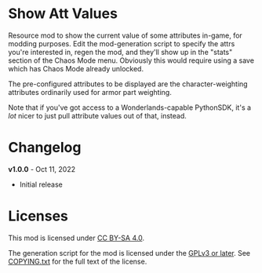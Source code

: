 Show Att Values
===============

Resource mod to show the current value of some attributes in-game, for
modding purposes.  Edit the mod-generation script to specify the attrs
you're interested in, regen the mod, and they'll show up in the "stats"
section of the Chaos Mode menu.  Obviously this would require using a
save which has Chaos Mode already unlocked.

The pre-configured attributes to be displayed are the character-weighting
attributes ordinarily used for armor part weighting.

Note that if you've got access to a Wonderlands-capable PythonSDK, it's
a *lot* nicer to just pull attribute values out of that, instead.

Changelog
=========

**v1.0.0** - Oct 11, 2022
 * Initial release
 
Licenses
========

This mod is licensed under [CC BY-SA 4.0](https://creativecommons.org/licenses/by-sa/4.0/).

The generation script for the mod is licensed under the
[GPLv3 or later](https://www.gnu.org/licenses/quick-guide-gplv3.html).
See [COPYING.txt](../../COPYING.txt) for the full text of the license.

